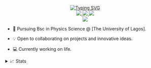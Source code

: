 <p align="center">
<a href="https://github.com/Heiskhalid">
    <img src="https://readme-typing-svg.demolab.com?font=Georgia&size=18&duration=2000&pause=100&multiline=true&width=500&height=80&lines=Khalid+Adewale;Researcher+%7C+Bsc+Student+%7C+Software+Engineer" alt="Typing SVG" />
</a>
<br/>

<a href="https://iamkhalid.vercel.app">
    <img src="https://img.shields.io/badge/Website-iamkhalid.vercel.app-green?style=flat-square">
</a>  

</a>  
<a href="https://www.linkedin.com/in/khalid--dolapo-adewale/">
    <img src="https://img.shields.io/badge/-Linkedin-pink?style=flat-square&logo=linkedin">
</a>
<a href="mailto:khaliddolapo@gmail.com">
    <img src="https://img.shields.io/badge/-Email-red?style=flat-square&logo=gmail&logoColor=gold">
</a>

<br/> 

<!-- <a href="https://github.com/Heiskhalid">
    <img src="https://github-readme-stats.vercel.app/api?username=Heiskhalid&show_icons=true&count_private=true&show_icons=true&hide_border=true&hide_title=true&card_width=300px&hide_rank=true&bg_color=00000000&theme=dracula">
</a> -->

<a href="https://github.com/Heiskhalid">
    <img src="https://github-stats-alpha.vercel.app/api?username=Heiskhalid&cc=22272e&tc=37BCF6&ic=fff&bc=0000">
</a>

</p>

* 📖 Pursuing Bsc in Physics Science  @ [The University of Lagos]. 

* 💡 Open to collaborating on projects and innovative ideas. 

* 💻 Currently working on life.



<details>
<summary>📈 Stats</summary>
<br>
My Github Stats

![](http://github-profile-summary-cards.vercel.app/api/cards/profile-details?username=Heiskhalid&theme=dracula) 

![](http://github-profile-summary-cards.vercel.app/api/cards/repos-per-language?username=Heiskhalid&theme=dracula) 
![](https://github-profile-summary-cards.vercel.app/api/cards/most-commit-language?username=Heiskhalid&theme=dracula)



</details>
